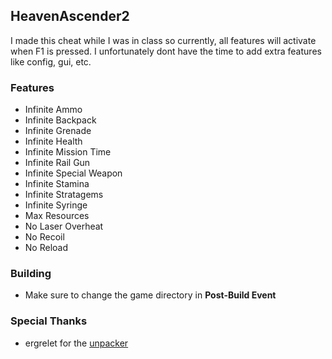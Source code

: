 ## HeavenAscender2

I made this cheat while I was in class so currently, all features will activate when F1 is pressed. I unfortunately dont have the time to add extra features like config, gui, etc.

### Features
- Infinite Ammo
- Infinite Backpack
- Infinite Grenade
- Infinite Health
- Infinite Mission Time
- Infinite Rail Gun
- Infinite Special Weapon
- Infinite Stamina
- Infinite Stratagems
- Infinite Syringe
- Max Resources
- No Laser Overheat
- No Recoil
- No Reload

### Building
- Make sure to change the game directory in **Post-Build Event**

### Special Thanks
- ergrelet for the [unpacker](https://github.com/ergrelet/unlicense)